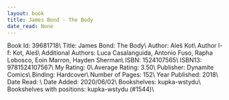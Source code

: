 ```yaml
---
layout: book
title: James Bond - The Body
date_read: None
---
```


Book Id: 39681718\ 
Title: James Bond: The Body\ 
Author: Aleš Kot\ 
Author l-f: Kot, Aleš\ 
Additional Authors: Luca Casalanguida, Antonio Fuso, Rapha Lobosco, Eoin Marron, Hayden Sherman\ 
ISBN: 1524107565\ 
ISBN13: 9781524107567\ 
My Rating: 0\ 
Average Rating: 3.50\ 
Publisher: Dynamite Comics\ 
Binding: Hardcover\ 
Number of Pages: 152\ 
Year Published: 2018\ 
Date Read: \ 
Date Added: 2020/06/02\ 
Bookshelves: kupka-wstydu\ 
Bookshelves with positions: kupka-wstydu (#1544)\ 


